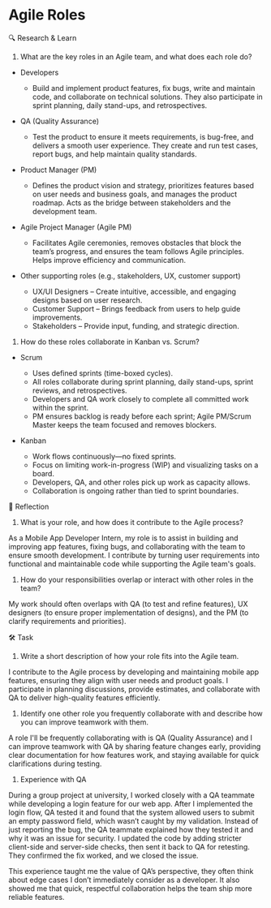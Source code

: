 # Agile Roles

🔍 Research & Learn

1. What are the key roles in an Agile team, and what does each role do?

- Developers
  - Build and implement product features, fix bugs, write and maintain code, and
    collaborate on technical solutions. They also participate in sprint
    planning, daily stand-ups, and retrospectives.

- QA (Quality Assurance)
  - Test the product to ensure it meets requirements, is bug-free, and delivers
    a smooth user experience. They create and run test cases, report bugs, and
    help maintain quality standards.

- Product Manager (PM)
  - Defines the product vision and strategy, prioritizes features based on user
    needs and business goals, and manages the product roadmap. Acts as the
    bridge between stakeholders and the development team.

- Agile Project Manager (Agile PM)
  - Facilitates Agile ceremonies, removes obstacles that block the team’s
    progress, and ensures the team follows Agile principles. Helps improve
    efficiency and communication.

- Other supporting roles (e.g., stakeholders, UX, customer support)
  - UX/UI Designers – Create intuitive, accessible, and engaging designs based
    on user research.
  - Customer Support – Brings feedback from users to help guide improvements.
  - Stakeholders – Provide input, funding, and strategic direction.

1. How do these roles collaborate in Kanban vs. Scrum?

- Scrum
  - Uses defined sprints (time-boxed cycles).
  - All roles collaborate during sprint planning, daily stand-ups, sprint
    reviews, and retrospectives.
  - Developers and QA work closely to complete all committed work within the
    sprint.
  - PM ensures backlog is ready before each sprint; Agile PM/Scrum Master keeps
    the team focused and removes blockers.

- Kanban
  - Work flows continuously—no fixed sprints.
  - Focus on limiting work-in-progress (WIP) and visualizing tasks on a board.
  - Developers, QA, and other roles pick up work as capacity allows.
  - Collaboration is ongoing rather than tied to sprint boundaries.

📝 Reflection

1. What is your role, and how does it contribute to the Agile process?

As a Mobile App Developer Intern, my role is to assist in building and improving
app features, fixing bugs, and collaborating with the team to ensure smooth
development. I contribute by turning user requirements into functional and
maintainable code while supporting the Agile team's goals.

1. How do your responsibilities overlap or interact with other roles in the
   team?

My work should often overlaps with QA (to test and refine features), UX
designers (to ensure proper implementation of designs), and the PM (to clarify
requirements and priorities).

🛠️ Task

1. Write a short description of how your role fits into the Agile team.

I contribute to the Agile process by developing and maintaining mobile app
features, ensuring they align with user needs and product goals. I participate
in planning discussions, provide estimates, and collaborate with QA to deliver
high-quality features efficiently.

1. Identify one other role you frequently collaborate with and describe how you
   can improve teamwork with them.

A role I'll be frequently collaborating with is QA (Quality Assurance) and I can
improve teamwork with QA by sharing feature changes early, providing clear
documentation for how features work, and staying available for quick
clarifications during testing.

1. Experience with QA

During a group project at university, I worked closely with a QA teammate while
developing a login feature for our web app. After I implemented the login flow,
QA tested it and found that the system allowed users to submit an empty password
field, which wasn’t caught by my validation. Instead of just reporting the bug,
the QA teammate explained how they tested it and why it was an issue for
security. I updated the code by adding stricter client-side and server-side
checks, then sent it back to QA for retesting. They confirmed the fix worked,
and we closed the issue.

This experience taught me the value of QA’s perspective, they often think about
edge cases I don’t immediately consider as a developer. It also showed me that
quick, respectful collaboration helps the team ship more reliable features.
